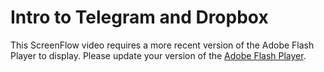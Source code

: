 # Intro to Telegram and Dropbox

<div id="flashcontent">
		<p>This ScreenFlow video requires a more recent version of the Adobe Flash Player to display.  
		Please update your version of the 
		<a href="http://www.adobe.com/go/getflashplayer">Adobe Flash Player</a>.</p>
</div>	


<div>
	<head_stuff>
		<script type="text/javascript" src="/com/js/swfobject/swfobject.js"></script>		
		<script type="text/javascript">
			var flashvars = {};
			var params = {};

			params.bgcolor = "#000000";
			params.allowscriptaccess = "always";

			flashvars.videoPath = "https://telegram-media.s3.amazonaws.com/initial_telegram_screencast.f4v";
			flashvars.posterPath = "/com/poster/myPosterFrame.jpg";
			flashvars.skinPath = "/com/skin/skin.swf";

			var stageW = 512;
			var stageH = 384;

			var attributes = {};
			attributes.id = "flashcontent";			

			swfobject.embedSWF("/assets/player.swf", "flashcontent", stageW, stageH, "9.0.0", false, flashvars, params, attributes);
		</script>
	</head_stuff>
</div>

[title: Intro to Telegram and Dropbox]: /
